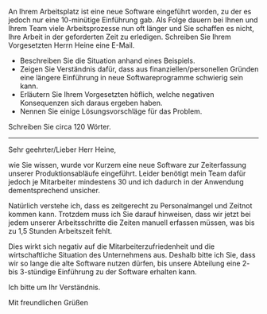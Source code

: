 An Ihrem Arbeitsplatz ist eine neue Software eingeführt worden, zu der es jedoch nur eine 10-minütige Einführung gab. Als Folge dauern bei Ihnen und Ihrem Team viele Arbeitsprozesse nun oft länger und Sie schaffen es nicht, Ihre Arbeit in der geforderten Zeit zu erledigen. Schreiben Sie Ihrem Vorgesetzten Herrn Heine eine E-Mail.

* Beschreiben Sie die Situation anhand eines Beispiels.
* Zeigen Sie Verständnis dafür, dass aus finanziellen/personellen Gründen eine längere Einführung in neue Softwareprogramme schwierig sein kann.
* Erläutern Sie Ihrem Vorgesetzten höflich, welche negativen Konsequenzen sich daraus ergeben haben.
* Nennen Sie einige Lösungsvorschläge für das Problem.

Schreiben Sie circa 120 Wörter.

---

Sehr geehrter/Lieber Herr Heine,

wie Sie wissen, wurde vor Kurzem eine neue Software zur Zeiterfassung unserer Produktionsabläufe eingeführt. Leider benötigt mein Team dafür jedoch je Mitarbeiter mindestens 30 und ich dadurch in der Anwendung dementsprechend unsicher.

Natürlich verstehe ich, dass es zeitgerecht zu Personalmangel und Zeitnot kommen kann. Trotzdem muss ich Sie darauf hinweisen, dass wir jetzt bei jedem unserer Arbeitsschritte die Zeiten manuell erfassen müssen, was bis zu 1,5 Stunden Arbeitszeit fehlt.

Dies wirkt sich negativ auf die Mitarbeiterzufriedenheit und die wirtschaftliche Situation des Unternehmens aus. Deshalb bitte ich Sie, dass wir so lange die alte Software nutzen dürfen, bis unsere Abteilung eine 2- bis 3-stündige Einführung zu der Software erhalten kann.

Ich bitte um Ihr Verständnis.

Mit freundlichen Grüßen